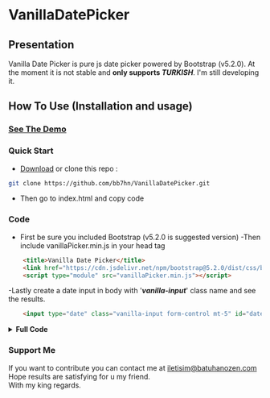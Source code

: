 # VanillaDatePicker
## Presentation
Vanilla Date Picker is pure js date picker powered by Bootstrap (v5.2.0).
At the moment it is not stable and **only supports *TURKISH***. I'm still developing it.
## How To Use (Installation and usage)
### [See The Demo](https://bb7hn.github.io/VanillaDatePicker/)
### Quick Start
- [Download](https://github.com/bb7hn/VanillaDatePicker/archive/refs/heads/main.zip) or clone this repo :
```bash
git clone https://github.com/bb7hn/VanillaDatePicker.git
```
- Then go to index.html and copy code
### Code
- First be sure you included Bootstrap (v5.2.0 is suggested version)
-Then include vanillaPicker.min.js in your head tag
```HTML
    <title>Vanilla Date Picker</title>
    <link href="https://cdn.jsdelivr.net/npm/bootstrap@5.2.0/dist/css/bootstrap.min.css" rel="stylesheet" integrity="sha384-gH2yIJqKdNHPEq0n4Mqa/HGKIhSkIHeL5AyhkYV8i59U5AR6csBvApHHNl/vI1Bx" crossorigin="anonymous">
    <script type="module" src="vanillaPicker.min.js"></script>
```
-Lastly create a date input in body with '***vanilla-input***' class name  and see the results.
```HTML
    <input type="date" class="vanilla-input form-control mt-5" id="date">
```
<details>
   <summary><b>Full Code</b></summary>

   ```HTML
    <!DOCTYPE html>
    <html lang="en">
        <head>
            <meta charset="UTF-8">
            <meta http-equiv="X-UA-Compatible" content="IE=edge">
            <meta name="viewport" content="width=device-width, initial-scale=1.0">
            <title>Vanilla Date Picker</title>
            <link href="https://cdn.jsdelivr.net/npm/bootstrap@5.2.0/dist/css/bootstrap.min.css" rel="stylesheet" integrity="sha384-gH2yIJqKdNHPEq0n4Mqa/HGKIhSkIHeL5AyhkYV8i59U5AR6csBvApHHNl/vI1Bx" crossorigin="anonymous">
            <script type="module" src="vanillaPicker.min.js"></script>
        </head>
        <body class="d-flex align-items-center justify-content-center container-fluid">
            <input type="date" class="vanilla-input form-control mt-5" id="date">
            <script src="https://cdn.jsdelivr.net/npm/bootstrap@5.2.0/dist/js/bootstrap.bundle.min.js" integrity="sha384-A3rJD856KowSb7dwlZdYEkO39Gagi7vIsF0jrRAoQmDKKtQBHUuLZ9AsSv4jD4Xa" crossorigin="anonymous"></script>
        </body>
    </html>
   ```
</details>

### Support Me
If you want to contribute you can contact me at iletisim@batuhanozen.com <br>
Hope results are satisfying for u my friend.
<br>
With my king regards.